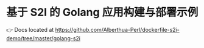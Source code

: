 # 基于 S2I 的 Golang 应用构建与部署示例
👉 Docs located at https://github.com/Alberthua-Perl/dockerfile-s2i-demo/tree/master/golang-s2i
